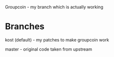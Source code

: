 Groupcoin - my branch which is actually working

Branches
===================
kost (default) - my patches to make groupcoin work

master - original code taken from upstream




